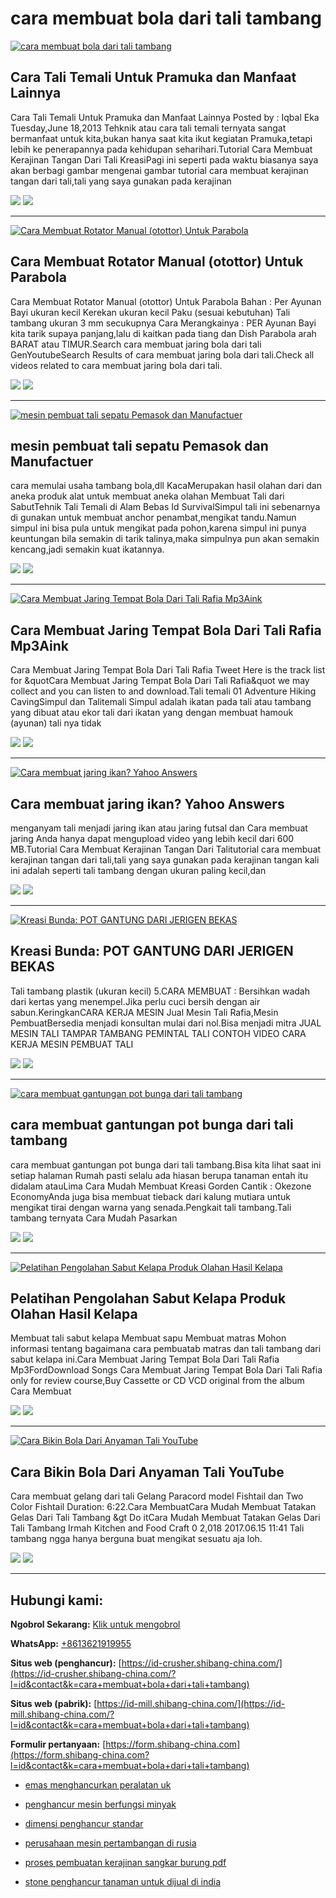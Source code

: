 # cara membuat bola dari tali tambang

<a href="https://swt.shibang-china.com/?l=id&img&k=cara+membuat+bola+dari+tali+tambang" target="_blank">![cara membuat bola dari tali tambang](http://static.shibang-china.com/all-800x300/616.jpg)</a>

## Cara Tali Temali Untuk Pramuka dan Manfaat Lainnya
Cara Tali Temali Untuk Pramuka dan Manfaat Lainnya Posted by : Iqbal Eka Tuesday,June 18,2013 Tehknik atau cara tali temali ternyata sangat bermanfaat untuk kita,bukan hanya saat kita ikut kegiatan Pramuka,tetapi lebih ke penerapannya pada kehidupan seharihari.Tutorial Cara Membuat Kerajinan Tangan Dari Tali KreasiPagi ini seperti pada waktu biasanya saya akan berbagi gambar mengenai gambar tutorial cara membuat kerajinan tangan dari tali,tali yang saya gunakan pada kerajinan


<a href="https://whatsapp.shibangsoft.com/WhatsApp.php" target="_blank" title="WhatsApp">![](http://static.shibang-china.com/icon/whatsapp.png)</a> <a href="https://swt.shibang-china.com/?l=id&icon&k=cara+membuat+bola+dari+tali+tambang" target="_blank">![](http://static.shibang-china.com/icon/chat-id.png)</a>

---

<a href="https://swt.shibang-china.com/?l=id&img&k=cara+membuat+bola+dari+tali+tambang" target="_blank">![Cara Membuat Rotator Manual (otottor) Untuk Parabola](http://static.shibang-china.com/all-800x300/389.jpg)</a>

## Cara Membuat Rotator Manual (otottor) Untuk Parabola
Cara Membuat Rotator Manual (otottor) Untuk Parabola Bahan : Per Ayunan Bayi ukuran kecil Kerekan ukuran kecil Paku (sesuai kebutuhan) Tali tambang ukuran 3 mm secukupnya Cara Merangkainya : PER Ayunan Bayi kita tarik supaya panjang,lalu di kaitkan pada tiang dan Dish Parabola arah BARAT atau TIMUR.Search cara membuat jaring bola dari tali GenYoutubeSearch Results of cara membuat jaring bola dari tali.Check all videos related to cara membuat jaring bola dari tali.


<a href="https://whatsapp.shibangsoft.com/WhatsApp.php" target="_blank" title="WhatsApp">![](http://static.shibang-china.com/icon/whatsapp.png)</a> <a href="https://swt.shibang-china.com/?l=id&icon&k=cara+membuat+bola+dari+tali+tambang" target="_blank">![](http://static.shibang-china.com/icon/chat-id.png)</a>

---

<a href="https://swt.shibang-china.com/?l=id&img&k=cara+membuat+bola+dari+tali+tambang" target="_blank">![mesin pembuat tali sepatu Pemasok dan Manufactuer](http://static.shibang-china.com/all-800x300/827.jpg)</a>

## mesin pembuat tali sepatu Pemasok dan Manufactuer
cara memulai usaha tambang bola,dll KacaMerupakan hasil olahan dari dan aneka produk alat untuk membuat aneka olahan Membuat Tali dari SabutTehnik Tali Temali di Alam Bebas Id SurvivalSimpul tali ini sebenarnya di gunakan untuk membuat anchor penambat,mengikat tandu.Namun simpul ini bisa pula untuk mengikat pada pohon,karena simpul ini punya keuntungan bila semakin di tarik talinya,maka simpulnya pun akan semakin kencang,jadi semakin kuat ikatannya.


<a href="https://whatsapp.shibangsoft.com/WhatsApp.php" target="_blank" title="WhatsApp">![](http://static.shibang-china.com/icon/whatsapp.png)</a> <a href="https://swt.shibang-china.com/?l=id&icon&k=cara+membuat+bola+dari+tali+tambang" target="_blank">![](http://static.shibang-china.com/icon/chat-id.png)</a>

---

<a href="https://swt.shibang-china.com/?l=id&img&k=cara+membuat+bola+dari+tali+tambang" target="_blank">![Cara Membuat Jaring Tempat Bola Dari Tali Rafia Mp3Aink](http://static.shibang-china.com/all-800x300/802.jpg)</a>

## Cara Membuat Jaring Tempat Bola Dari Tali Rafia Mp3Aink
Cara Membuat Jaring Tempat Bola Dari Tali Rafia Tweet Here is the track list for &quotCara Membuat Jaring Tempat Bola Dari Tali Rafia&quot we may collect and you can listen to and download.Tali temali 01 Adventure Hiking CavingSimpul dan Talitemali Simpul adalah ikatan pada tali atau tambang yang dibuat atau ekor tali dari ikatan yang dengan membuat hamouk (ayunan) tali nya tidak


<a href="https://whatsapp.shibangsoft.com/WhatsApp.php" target="_blank" title="WhatsApp">![](http://static.shibang-china.com/icon/whatsapp.png)</a> <a href="https://swt.shibang-china.com/?l=id&icon&k=cara+membuat+bola+dari+tali+tambang" target="_blank">![](http://static.shibang-china.com/icon/chat-id.png)</a>

---

<a href="https://swt.shibang-china.com/?l=id&img&k=cara+membuat+bola+dari+tali+tambang" target="_blank">![Cara membuat jaring ikan? Yahoo Answers](http://static.shibang-china.com/all-800x300/1064.jpg)</a>

## Cara membuat jaring ikan? Yahoo Answers
menganyam tali menjadi jaring ikan atau jaring futsal dan Cara membuat jaring Anda hanya dapat mengupload video yang lebih kecil dari 600 MB.Tutorial Cara Membuat Kerajinan Tangan Dari Talitutorial cara membuat kerajinan tangan dari tali,tali yang saya gunakan pada kerajinan tangan kali ini adalah seperti tali tambang dengan ukuran paling kecil,dan


<a href="https://whatsapp.shibangsoft.com/WhatsApp.php" target="_blank" title="WhatsApp">![](http://static.shibang-china.com/icon/whatsapp.png)</a> <a href="https://swt.shibang-china.com/?l=id&icon&k=cara+membuat+bola+dari+tali+tambang" target="_blank">![](http://static.shibang-china.com/icon/chat-id.png)</a>

---

<a href="https://swt.shibang-china.com/?l=id&img&k=cara+membuat+bola+dari+tali+tambang" target="_blank">![Kreasi Bunda: POT GANTUNG DARI JERIGEN BEKAS](http://static.shibang-china.com/all-800x300/555.jpg)</a>

## Kreasi Bunda: POT GANTUNG DARI JERIGEN BEKAS
Tali tambang plastik (ukuran kecil) 5.CARA MEMBUAT : Bersihkan wadah dari kertas yang menempel.Jika perlu cuci bersih dengan air sabun.KeringkanCARA KERJA MESIN Jual Mesin Tali Rafia,Mesin PembuatBersedia menjadi konsultan mulai dari nol.Bisa menjadi mitra JUAL MESIN TALI TAMPAR TAMBANG PEMINTAL TALI CONTOH VIDEO CARA KERJA MESIN PEMBUAT TALI


<a href="https://whatsapp.shibangsoft.com/WhatsApp.php" target="_blank" title="WhatsApp">![](http://static.shibang-china.com/icon/whatsapp.png)</a> <a href="https://swt.shibang-china.com/?l=id&icon&k=cara+membuat+bola+dari+tali+tambang" target="_blank">![](http://static.shibang-china.com/icon/chat-id.png)</a>

---

<a href="https://swt.shibang-china.com/?l=id&img&k=cara+membuat+bola+dari+tali+tambang" target="_blank">![cara membuat gantungan pot bunga dari tali tambang](http://static.shibang-china.com/all-800x300/521.jpg)</a>

## cara membuat gantungan pot bunga dari tali tambang
cara membuat gantungan pot bunga dari tali tambang.Bisa kita lihat saat ini setiap halaman Rumah pasti selalu ada hiasan berupa tanaman entah itu didalam atauLima Cara Mudah Membuat Kreasi Gorden Cantik : Okezone EconomyAnda juga bisa membuat tieback dari kalung mutiara untuk mengikat tirai dengan warna yang senada.Pengkait tali tambang.Tali tambang ternyata Cara Mudah Pasarkan


<a href="https://whatsapp.shibangsoft.com/WhatsApp.php" target="_blank" title="WhatsApp">![](http://static.shibang-china.com/icon/whatsapp.png)</a> <a href="https://swt.shibang-china.com/?l=id&icon&k=cara+membuat+bola+dari+tali+tambang" target="_blank">![](http://static.shibang-china.com/icon/chat-id.png)</a>

---

<a href="https://swt.shibang-china.com/?l=id&img&k=cara+membuat+bola+dari+tali+tambang" target="_blank">![Pelatihan Pengolahan Sabut Kelapa Produk Olahan Hasil Kelapa](http://static.shibang-china.com/all-800x300/371.jpg)</a>

## Pelatihan Pengolahan Sabut Kelapa Produk Olahan Hasil Kelapa
Membuat tali sabut kelapa Membuat sapu Membuat matras Mohon informasi tentang bagaimana cara pembuatab matras dan tali tambang dari sabut kelapa ini.Cara Membuat Jaring Tempat Bola Dari Tali Rafia Mp3FordDownload Songs Cara Membuat Jaring Tempat Bola Dari Tali Rafia only for review course,Buy Cassette or CD VCD original from the album Cara Membuat


<a href="https://whatsapp.shibangsoft.com/WhatsApp.php" target="_blank" title="WhatsApp">![](http://static.shibang-china.com/icon/whatsapp.png)</a> <a href="https://swt.shibang-china.com/?l=id&icon&k=cara+membuat+bola+dari+tali+tambang" target="_blank">![](http://static.shibang-china.com/icon/chat-id.png)</a>

---

<a href="https://swt.shibang-china.com/?l=id&img&k=cara+membuat+bola+dari+tali+tambang" target="_blank">![Cara Bikin Bola Dari Anyaman Tali YouTube](http://static.shibang-china.com/all-800x300/903.jpg)</a>

## Cara Bikin Bola Dari Anyaman Tali YouTube
Cara membuat gelang dari tali Gelang Paracord model Fishtail dan Two Color Fishtail Duration: 6:22.Cara MembuatCara Mudah Membuat Tatakan Gelas Dari Tali Tambang &gt Do itCara Mudah Membuat Tatakan Gelas Dari Tali Tambang Irmah Kitchen and Food Craft 0 2,018 2017.06.15 11:41 Tali tambang ngga hanya berguna buat mengikat sesuatu aja loh.


<a href="https://whatsapp.shibangsoft.com/WhatsApp.php" target="_blank" title="WhatsApp">![](http://static.shibang-china.com/icon/whatsapp.png)</a> <a href="https://swt.shibang-china.com/?l=id&icon&k=cara+membuat+bola+dari+tali+tambang" target="_blank">![](http://static.shibang-china.com/icon/chat-id.png)</a>

---
## Hubungi kami:

**Ngobrol Sekarang:** [Klik untuk mengobrol](https://swt.shibang-china.com?l=id&contact&k=cara+membuat+bola+dari+tali+tambang)

**WhatsApp:**  [+8613621919955](https://whatsapp.shibangsoft.com/WhatsApp.php)

**Situs web (penghancur):** [https://id-crusher.shibang-china.com/](https://id-crusher.shibang-china.com/?l=id&contact&k=cara+membuat+bola+dari+tali+tambang)

**Situs web (pabrik):** [https://id-mill.shibang-china.com/](https://id-mill.shibang-china.com/?l=id&contact&k=cara+membuat+bola+dari+tali+tambang)

**Formulir pertanyaan:** [https://form.shibang-china.com](https://form.shibang-china.com?l=id&contact&k=cara+membuat+bola+dari+tali+tambang)

* [emas menghancurkan peralatan uk](../32/emas%20menghancurkan%20peralatan%20uk.md)

* [penghancur mesin berfungsi minyak](../37/penghancur%20mesin%20berfungsi%20minyak.md)

* [dimensi penghancur standar](../39/dimensi%20penghancur%20standar.md)

* [perusahaan mesin pertambangan di rusia](../31/perusahaan%20mesin%20pertambangan%20di%20rusia.md)

* [proses pembuatan kerajinan sangkar burung pdf](../33/proses%20pembuatan%20kerajinan%20sangkar%20burung%20pdf.md)

* [stone penghancur tanaman untuk dijual di india](../34/stone%20penghancur%20tanaman%20untuk%20dijual%20di%20india.md)